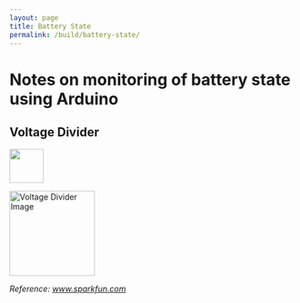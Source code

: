 ```yaml
---
layout: page
title: Battery State
permalink: /build/battery-state/
---
```


# Notes on monitoring of battery state using Arduino

## Voltage Divider
<img src="https://render.githubusercontent.com/render/math?math=
V_{out} = V_{in} \cdot \frac{R_2}{R_1 %2B R_2}
" width="auto" height="60">

<img src="https://cdn.sparkfun.com/assets/4/0/3/a/e/511948ffce395f7f47000000.png" alt="Voltage Divider Image" width="auto" height="150">  

*Reference: www.sparkfun.com*